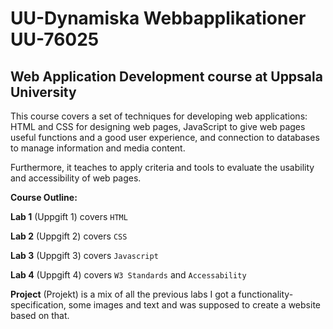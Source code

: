 # UU-Dynamiska Webbapplikationer UU-76025

## Web Application Development course at Uppsala University

This course covers a set of techniques for developing web applications: HTML and CSS for designing web pages, JavaScript to give web pages useful functions and a good user experience, and connection to databases to manage information and media content.

Furthermore, it teaches to apply criteria and tools to evaluate the usability and accessibility of web pages.

**Course Outline:**

**Lab 1** (Uppgift 1) covers `HTML`

**Lab 2** (Uppgift 2) covers `CSS`

**Lab 3** (Uppgift 3) covers `Javascript`

**Lab 4** (Uppgift 4) covers `W3 Standards` and `Accessability`

**Project** (Projekt) is a mix of all the previous labs I got a functionality-specification, some images and text and was supposed to create a website based on that.
